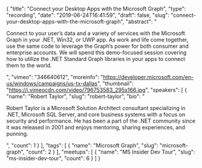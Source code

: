 {
  "title": "Connect your Desktop Apps with the Microsoft Graph",
  "type": "recording",
  "date": "2019-06-24T16:41:59",
  "draft": false,
  "slug": "connect-your-desktop-apps-with-the-microsoft-graph",
  "abstract": "<p>Connect to your user’s data and a variety of services with the Microsoft Graph in your .NET, Win32, or UWP app.  As work and life come together, use the same code to leverage the Graph’s power for both consumer and enterprise accounts. We will spend this demo-focused session covering how to utilize the .NET Standard Graph libraries in your apps to connect them to the world.</p>",
  "vimeo": "346640612",
  "moreinfo": "https://developer.microsoft.com/en-us/windows/campaigns/us-tx-dallas",
  "thumbnail": "https://i.vimeocdn.com/video/796753583_295x166.jpg",
  "speakers": [
    {
      "name": "Robert Taylor",
      "slug": "robert-taylor",
      "bio": "<p>Robert Taylor is a Microsoft Solution Architect consultant specializing in .NET, Microsoft SQL Server, and core business systems with a focus on security and performance. He has been a part of the .NET community since it was released in 2001 and enjoys mentoring, sharing experiences, and punning.</p>",
      "count": 1
    }
  ],
  "tags": [
    {
      "name": "Microsoft Graph",
      "slug": "microsoft-graph",
      "count": 2
    }
  ],
  "meetups": [
    {
      "name": "MS Insider Dev Tour",
      "slug": "ms-insider-dev-tour",
      "count": 6
    }
  ]
}